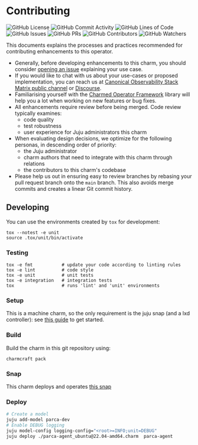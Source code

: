 # Contributing

![GitHub License](https://img.shields.io/github/license/canonical/parca-agent-operator)
![GitHub Commit Activity](https://img.shields.io/github/commit-activity/y/canonical/parca-agent-operator)
![GitHub Lines of Code](https://img.shields.io/tokei/lines/github/canonical/parca-agent-operator)
![GitHub Issues](https://img.shields.io/github/issues/canonical/parca-agent-operator)
![GitHub PRs](https://img.shields.io/github/issues-pr/canonical/parca-agent-operator)
![GitHub Contributors](https://img.shields.io/github/contributors/canonical/parca-agent-operator)
![GitHub Watchers](https://img.shields.io/github/watchers/canonical/parca-agent-operator?style=social)

This documents explains the processes and practices recommended for contributing enhancements to this operator.

- Generally, before developing enhancements to this charm, you should consider [opening an issue](https://github.com/canonical/parca-agent-operator/issues) explaining your use case.
- If you would like to chat with us about your use-cases or proposed implementation, you can reach us at [Canonical Observability Stack Matrix public channel](https://matrix.to/#/#cos:ubuntu.com) or [Discourse](https://discourse.charmhub.io/).
- Familiarising yourself with the [Charmed Operator Framework](https://juju.is/docs/sdk) library will help you a lot when working on new features or bug fixes.
- All enhancements require review before being merged. Code review typically examines:
  - code quality
  - test robustness
  - user experience for Juju administrators this charm
- When evaluating design decisions, we optimize for the following personas, in descending order of priority:
  - the Juju administrator
  - charm authors that need to integrate with this charm through relations
  - the contributors to this charm's codebase
- Please help us out in ensuring easy to review branches by rebasing your pull request branch onto the `main` branch. This also avoids merge commits and creates a linear Git commit history.

## Developing

You can use the environments created by `tox` for development:

```shell
tox --notest -e unit
source .tox/unit/bin/activate
```

### Testing

```shell
tox -e fmt           # update your code according to linting rules
tox -e lint          # code style
tox -e unit          # unit tests
tox -e integration   # integration tests
tox                  # runs 'lint' and 'unit' environments
```

### Setup

This is a machine charm, so the only requirement is the juju snap (and a lxd controller): see [this guide](https://canonical-juju.readthedocs-hosted.com/en/latest/user/howto/manage-your-deployment/manage-your-deployment-environment/#manage-your-deployment-environment) to get started.

### Build

Build the charm in this git repository using:

```shell
charmcraft pack
```

### Snap

This charm deploys and operates [this snap]( https://github.com/parca-dev/parca-agent)

### Deploy

```sh
# Create a model
juju add-model parca-dev
# Enable DEBUG logging
juju model-config logging-config="<root>=INFO;unit=DEBUG"
juju deploy ./parca-agent_ubuntu@22.04-amd64.charm  parca-agent
```
